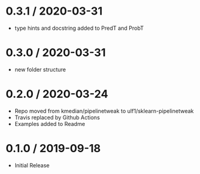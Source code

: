 # 0.3.1 / 2020-03-31

  * type hints and docstring added to PredT and ProbT

# 0.3.0 / 2020-03-31

  * new folder structure

# 0.2.0 / 2020-03-24

  * Repo moved from kmedian/pipelinetweak to ulf1/sklearn-pipelinetweak
  * Travis replaced by Github Actions
  * Examples added to Readme

# 0.1.0 / 2019-09-18

  * Initial Release
